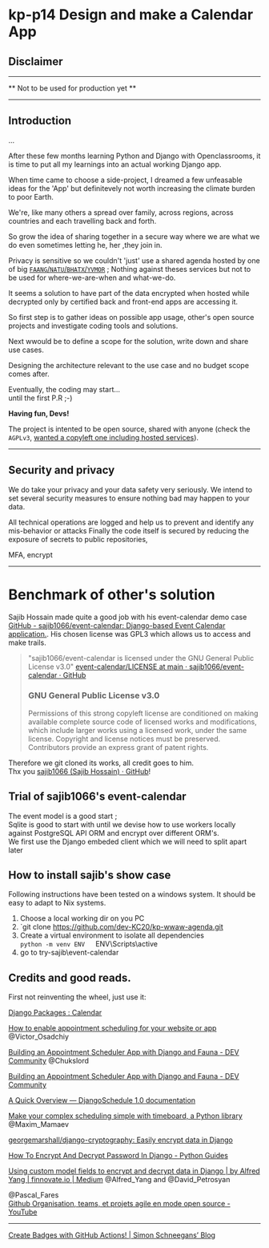 
  
  

# kp-p14 Design and make a Calendar App
  

    
## Disclaimer
  
---
  
  
** Not to be used for production yet **  
  
---
  
## Introduction  
  
...
  
  
After these few months learning Python and Django with Openclassrooms, it is time to put all my learnings into an actual working Django app.  
  
When time came to choose a side-project, I dreamed a few unfeasable ideas for the 'App' but definitevely not worth increasing the climate burden to poor Earth.  
  

We're, like many others a spread over family, across regions, across countries and each travelling back and forth.   

  
So grow the idea of sharing together in a secure way where we are what we do even sometimes letting he, her ,they join in.  
  
Privacy is sensitive so we couldn't 'just' use a shared agenda hosted by one of big [`FAANG`/`NATU`/`BHATX`/`YVMOR`](https://en.wikipedia.org/wiki/Big_Tech) ; Nothing against theses services but not to be used for where-we-are-when and what-we-do.  

It seems a solution to have part of the data encrypted when hosted while decrypted only by certified back and front-end apps are accessing it.

So first step is to gather ideas on possible app usage, other's open source projects and investigate coding tools and solutions.

Next wwould be to define a scope for the solution, write down and share use cases. 

Designing the architecture relevant to the use case and no budget scope comes after.  
  
Eventually, the coding may start...  
until the first P.R ;-)  
  
  
**Having fun, Devs!**  
  
  
  
The project is intented to be open source, shared with anyone (check the `AGPLv3`, [wanted a copyleft one including hosted services](https://opensource.org/faq#which-license)).   
  
  

---
  
 
## Security and privacy  
    
We do take your privacy and your data safety very seriously. 
We intend to set several security measures to ensure nothing bad may happen to your data.  
  
All technical operations are logged and help us to prevent and identify any mis-behavior or attacks
Finally the code itself is secured by reducing the exposure of secrets to public repositories,   
  
MFA, encrypt  

----  



# Benchmark of other's solution  
      
  
Sajib Hossain made quite a good job with his event-calendar demo case [GitHub - sajib1066/event-calendar: Django-based Event Calendar application.](https://github.com/sajib1066/event-calendar).
His chosen license was GPL3 which allows us to access and make trails.   
  
  >"sajib1066/event-calendar is licensed under the GNU General Public License v3.0"
  >[event-calendar/LICENSE at main · sajib1066/event-calendar · GitHub](https://github.com/sajib1066/event-calendar/blob/main/LICENSE)
  >### GNU General Public License v3.0
  >Permissions of this strong copyleft license are conditioned on making available complete source code of licensed works and modifications, which include larger works using a licensed work, under the same license. Copyright and license notices must be preserved. Contributors provide an express grant of patent rights.
  >  
  
Therefore we git cloned its works, all credit goes to him.   
Thx you [sajib1066 (Sajib Hossain) · GitHub](https://github.com/sajib1066)!  
  
  
  
  
## Trial of sajib1066's event-calendar  
  
The event model is a good start ;    
Sqlite is good to start with until we devise how to use workers locally against PostgreSQL API ORM and encrypt over different ORM's.   
We first use the Django embeded client which we will need to split apart later    
  
  
  
  
## How to install sajib's show case  
  
Following instructions have been tested on a windows system. It should be easy to adapt to Nix systems.  
  
1. Choose a local working dir on you PC  
2. `git clone https://github.com/dev-KC20/kp-wwaw-agenda.git
3. Create a virtual environment to isolate all dependencies  
   `python -m venv ENV  
   `ENV\Scripts\active  
4. go to try-sajib\event-calendar
   
  
## Credits and good reads.  

First not reinventing the wheel, just use it:  
  
[Django Packages : Calendar](https://djangopackages.org/grids/g/calendar/?python3=1)  
  
  
[How to enable appointment scheduling for your website or app](https://yalantis.com/blog/appointment-schedule/)
@Victor_Osadchiy

[Building an Appointment Scheduler App with Django and Fauna - DEV Community](https://dev.to/chukslord1/building-an-appointment-scheduler-app-with-django-and-fauna-2n9o)
@Chukslord


[Building an Appointment Scheduler App with Django and Fauna - DEV Community](https://dev.to/chukslord1/building-an-appointment-scheduler-app-with-django-and-fauna-2n9o)


[A Quick Overview — DjangoSchedule 1.0 documentation](https://django-scheduler.readthedocs.io/en/latest/overview.html)

[Make your complex scheduling simple with timeboard, a Python library](https://www.freecodecamp.org/news/introducing-timeboard-a-python-business-calendar-package-a2335898c697/)
@Maxim_Mamaev

[georgemarshall/django-cryptography: Easily encrypt data in Django](https://github.com/georgemarshall/django-cryptography)  
  


 [How To Encrypt And Decrypt Password In Django - Python Guides](https://pythonguides.com/encrypt-and-decrypt-password-in-django/)  

   
[Using custom model fields to encrypt and decrypt data in Django | by Alfred Yang | finnovate.io | Medium](https://medium.com/finnovate-io/using-custom-model-fields-to-encrypt-and-decrypt-data-in-django-8255a4960b72)
@Alfred_Yang and @David_Petrosyan   
  

@Pascal_Fares  
[Github Organisation, teams, et projets agile en mode open source - YouTube](https://www.youtube.com/watch?v=in-zf9Hx3_k)
  

---

[Create Badges with GitHub Actions! | Simon Schneegans’ Blog](http://schneegans.github.io/tutorials/2022/04/18/badges)
